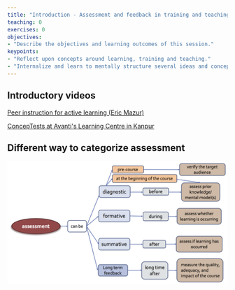 ```yaml
---
title: "Introduction - Assessment and feedback in training and teaching"
teaching: 0
exercises: 0
objectives:
- "Describe the objectives and learning outcomes of this session."
keypoints:
- "Reflect upon concepts around learning, training and teaching."
- "Internalize and learn to mentally structure several ideas and concepts related to learning, training and teaching."
---
```



## Introductory videos

[Peer instruction for active learning (Eric Mazur)](https://www.youtube.com/watch?v=Z9orbxoRofI)

[ConcepTests at Avanti's Learning Centre in Kanpur](https://www.youtube.com/watch?v=2LbuoxAy56o&t=2s)


## Different way to categorize assessment

![](../fig/Categories_Of_Assessment.png)
